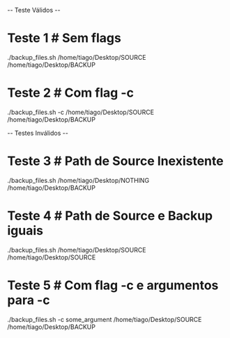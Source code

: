 -- Teste Válidos --
# Teste 1 # Sem flags
./backup_files.sh /home/tiago/Desktop/SOURCE /home/tiago/Desktop/BACKUP

# Teste 2 # Com flag -c
./backup_files.sh -c /home/tiago/Desktop/SOURCE /home/tiago/Desktop/BACKUP

-- Testes Inválidos --
# Teste 3 # Path de Source Inexistente
./backup_files.sh /home/tiago/Desktop/NOTHING /home/tiago/Desktop/BACKUP

# Teste 4 # Path de Source e Backup iguais
./backup_files.sh /home/tiago/Desktop/SOURCE /home/tiago/Desktop/SOURCE

# Teste 5 # Com flag -c e argumentos para -c
./backup_files.sh -c some_argument /home/tiago/Desktop/SOURCE /home/tiago/Desktop/BACKUP
